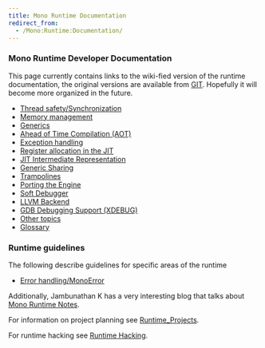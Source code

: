 ```yaml
---
title: Mono Runtime Documentation
redirect_from:
  - /Mono:Runtime:Documentation/
---
```


### Mono Runtime Developer Documentation

This page currently contains links to the wiki-fied version of the runtime documentation, the original versions are available from [GIT](https://github.com/mono/mono/tree/master/docs). Hopefully it will become more organized in the future.

-   [Thread safety/Synchronization](/docs/advanced/runtime/docs/thread-safety/)
-   [Memory management](/docs/advanced/runtime/docs/memory-management/)
-   [Generics](/docs/advanced/runtime/docs/generics/)
-   [Ahead of Time Compilation (AOT)](/docs/advanced/runtime/docs/aot/)
-   [Exception handling](/docs/advanced/runtime/docs/exception-handling/)
-   [Register allocation in the JIT](/docs/advanced/runtime/docs/register-allocation/)
-   [JIT Intermediate Representation](/docs/advanced/runtime/docs/linear-ir/)
-   [Generic Sharing](/docs/advanced/runtime/docs/generic-sharing/)
-   [Trampolines](/docs/advanced/runtime/docs/trampolines/)
-   [Porting the Engine](/docs/advanced/runtime/docs/mini-porting/)
-   [Soft Debugger](/docs/advanced/runtime/docs/soft-debugger/)
-   [LLVM Backend](/docs/advanced/runtime/docs/llvm-backend)
-   [GDB Debugging Support (XDEBUG)](/docs/advanced/runtime/docs/xdebug/)
-   [Other topics](/docs/advanced/runtime/docs/other/)
-   [Glossary](/docs/advanced/runtime/docs/glossary)

### Runtime guidelines

The following describe guidelines for specific areas of the runtime

-   [Error handling/MonoError](/docs/advanced/runtime/docs/mono-error/)



Additionally, Jambunathan K has a very interesting blog that talks about [Mono Runtime Notes](http://monoruntime.wordpress.com/).

For information on project planning see [Runtime_Projects](/docs/advanced/runtime/runtime-projects/).

For runtime hacking see [Runtime Hacking](/docs/advanced/runtime/runtime-hacking/).

